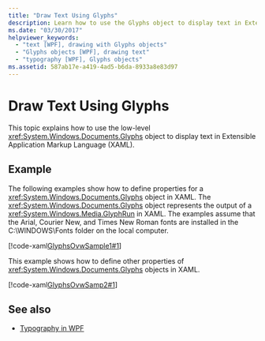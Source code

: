 ```yaml
---
title: "Draw Text Using Glyphs"
description: Learn how to use the Glyphs object to display text in Extensible Application Markup Language (XAML) in Windows Presentation Foundation (WPF) applications.
ms.date: "03/30/2017"
helpviewer_keywords: 
  - "text [WPF], drawing with Glyphs objects"
  - "Glyphs objects [WPF], drawing text"
  - "typography [WPF], Glyphs objects"
ms.assetid: 587ab17e-a419-4ad5-b6da-8933a8e83d97
---
```

# Draw Text Using Glyphs

This topic explains how to use the low-level <xref:System.Windows.Documents.Glyphs> object to display text in Extensible Application Markup Language (XAML).  
  
## Example  

 The following examples show how to define properties for a <xref:System.Windows.Documents.Glyphs> object in XAML. The <xref:System.Windows.Documents.Glyphs> object represents the output of a <xref:System.Windows.Media.GlyphRun> in XAML. The examples assume that the Arial, Courier New, and Times New Roman fonts are installed in the C:\WINDOWS\Fonts folder on the local computer.  
  
 [!code-xaml[GlyphsOvwSample1#1](~/samples/snippets/csharp/VS_Snippets_Wpf/GlyphsOvwSample1/CS/default.xaml#1)]  
  
 This example shows how to define other properties of <xref:System.Windows.Documents.Glyphs> objects in XAML.  
  
 [!code-xaml[GlyphsOvwSamp2#1](~/samples/snippets/csharp/VS_Snippets_Wpf/GlyphsOvwSamp2/CS/default.xaml#1)]  
  
## See also

- [Typography in WPF](typography-in-wpf.md)
